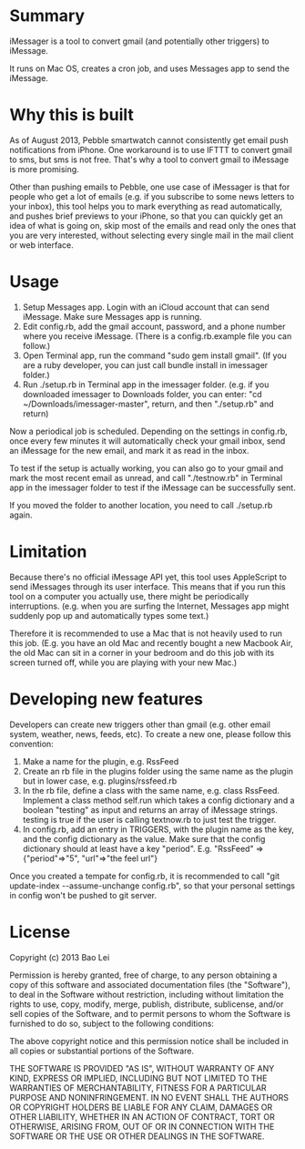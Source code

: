 Summary
=======

iMessager is a tool to convert gmail (and potentially other triggers) to iMessage.

It runs on Mac OS, creates a cron job, and uses Messages app to send the iMessage.


Why this is built
=================

As of August 2013, Pebble smartwatch cannot consistently get email push notifications from iPhone. One workaround is to use IFTTT to convert gmail to sms, but sms is not free. That's why a tool to convert gmail to iMessage is more promising.

Other than pushing emails to Pebble, one use case of iMessager is that for people who get a lot of emails (e.g. if you subscribe to some news letters to your inbox), this tool helps you to mark everything as read automatically, and pushes brief previews to your iPhone, so that you can quickly get an idea of what is going on, skip most of the emails and read only the ones that you are very interested, without selecting every single mail in the mail client or web interface.


Usage
=====

1. Setup Messages app. Login with an iCloud account that can send iMessage. Make sure Messages app is running.
2. Edit config.rb, add the gmail account, password, and a phone number where you receive iMessage. (There is a config.rb.example file you can follow.)
3. Open Terminal app, run the command "sudo gem install gmail". (If you are a ruby developer, you can just call bundle install in imessager folder.)
4. Run ./setup.rb in Terminal app in the imessager folder. (e.g. if you downloaded imessager to Downloads folder, you can enter: "cd ~/Downloads/imessager-master", return, and then "./setup.rb" and return)

Now a periodical job is scheduled. Depending on the settings in config.rb, once every few minutes it will automatically check your gmail inbox, send an iMessage for the new email, and mark it as read in the inbox.

To test if the setup is actually working, you can also go to your gmail and mark the most recent email as unread, and call "./testnow.rb" in Terminal app in the imessager folder to test if the iMessage can be successfully sent.

If you moved the folder to another location, you need to call ./setup.rb again.

Limitation
==========

Because there's no official iMessage API yet, this tool uses AppleScript to send iMessages through its user interface. This means that if you run this tool on a computer you actually use, there might be periodically interruptions. (e.g. when you are surfing the Internet, Messages app might suddenly pop up and automatically types some text.)

Therefore it is recommended to use a Mac that is not heavily used to run this job. (E.g. you have an old Mac and recently bought a new Macbook Air, the old Mac can sit in a corner in your bedroom and do this job with its screen turned off, while you are playing with your new Mac.)


Developing new features
=======================

Developers can create new triggers other than gmail (e.g. other email system, weather, news, feeds, etc). To create a new one, please follow this convention:

1. Make a name for the plugin, e.g. RssFeed
2. Create an rb file in the plugins folder using the same name as the plugin but in lower case, e.g. plugins/rssfeed.rb
3. In the rb file, define a class with the same name, e.g. class RssFeed. Implement a class method self.run which takes a config dictionary and a boolean "testing" as input and returns an array of iMessage strings. testing is true if the user is calling textnow.rb to just test the trigger.
4. In config.rb, add an entry in TRIGGERS, with the plugin name as the key, and the config dictionary as the value. Make sure that the config dictionary should at least have a key "period". E.g. "RssFeed" => {"period"=>"5", "url"=>"the feel url"}

Once you created a tempate for config.rb, it is recommended to call "git update-index --assume-unchange config.rb", so that your personal settings in config won't be pushed to git server.


License
=======

Copyright (c) 2013 Bao Lei

Permission is hereby granted, free of charge, to any person obtaining a copy of this software and associated documentation files (the "Software"), to deal in the Software without restriction, including without limitation the rights to use, copy, modify, merge, publish, distribute, sublicense, and/or sell copies of the Software, and to permit persons to whom the Software is furnished to do so, subject to the following conditions:

The above copyright notice and this permission notice shall be included in all copies or substantial portions of the Software.

THE SOFTWARE IS PROVIDED "AS IS", WITHOUT WARRANTY OF ANY KIND, EXPRESS OR IMPLIED, INCLUDING BUT NOT LIMITED TO THE WARRANTIES OF MERCHANTABILITY, FITNESS FOR A PARTICULAR PURPOSE AND NONINFRINGEMENT. IN NO EVENT SHALL THE AUTHORS OR COPYRIGHT HOLDERS BE LIABLE FOR ANY CLAIM, DAMAGES OR OTHER LIABILITY, WHETHER IN AN ACTION OF CONTRACT, TORT OR OTHERWISE, ARISING FROM, OUT OF OR IN CONNECTION WITH THE SOFTWARE OR THE USE OR OTHER DEALINGS IN THE SOFTWARE.


